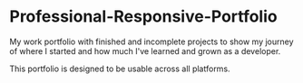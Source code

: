# Professional-Responsive-Portfolio

My work portfolio with finished and incomplete projects to show my journey of where I started and how much I've learned and grown as a developer.

This portfolio is designed to be usable across all platforms.
